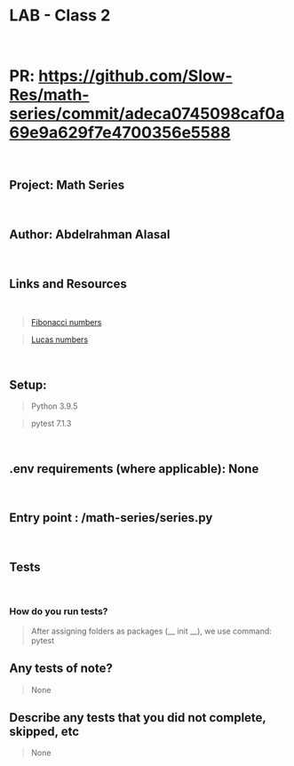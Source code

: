 # LAB - Class 2

<br>


# PR: https://github.com/Slow-Res/math-series/commit/adeca0745098caf0a69e9a629f7e4700356e5588

<br>

## Project: Math Series

<br>


## Author: Abdelrahman Alasal

<br>


## Links and Resources

<br>

> [Fibonacci numbers](https://en.wikipedia.org/wiki/Fibonacci_number) <br>


> [Lucas  numbers](https://en.wikipedia.org/wiki/Lucas_number) <br>


<br>

## Setup:

> Python 3.9.5 <br>

> pytest 7.1.3 <br>


<br>

## .env requirements (where applicable): None

<br>

## Entry point : /math-series/series.py

<br>



## Tests

<br>

### How do you run tests? <br>

> After assigning folders as packages (__ init __), we use command: pytest <br>

## Any tests of note? <br>

> None <br>

## Describe any tests that you did not complete, skipped, etc

> None <br>

